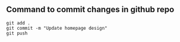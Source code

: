 ## Command to commit changes in github repo

```
git add .
git commit -m "Update homepage design"
git push
```